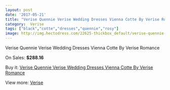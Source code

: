```yaml
---
layout: post
date: '2017-05-21'
title: "Verise Quennie Verise Wedding Dresses Vienna Cotte By Verise Romance"
category:  Verise
tags: ["black","cotte","dresses","quennie","rosy"]
image: http://img.hectodress.com/22625-thickbox_default/verise-quennie-verise-wedding-dresses-vienna-cotte-by-verise-romance.jpg
---
```

Verise Quennie Verise Wedding Dresses Vienna Cotte By Verise Romance

On Sales: **$288.16**
<a href="https://www.hectodress.com/-verise/10532-verise-quennie-verise-wedding-dresses-vienna-cotte-by-verise-romance.html"><amp-img layout="responsive" width="600" height="600" src="//img.hectodress.com/22625-thickbox_default/verise-quennie-verise-wedding-dresses-vienna-cotte-by-verise-romance.jpg" alt="Verise Quennie Verise Wedding Dresses Vienna Cotte By Verise Romance 0" /></a>
<a href="https://www.hectodress.com/-verise/10532-verise-quennie-verise-wedding-dresses-vienna-cotte-by-verise-romance.html"><amp-img layout="responsive" width="600" height="600" src="//img.hectodress.com/22626-thickbox_default/verise-quennie-verise-wedding-dresses-vienna-cotte-by-verise-romance.jpg" alt="Verise Quennie Verise Wedding Dresses Vienna Cotte By Verise Romance 1" /></a>

Buy it: [Verise Quennie Verise Wedding Dresses Vienna Cotte By Verise Romance](https://www.hectodress.com/-verise/10532-verise-quennie-verise-wedding-dresses-vienna-cotte-by-verise-romance.html "Verise Quennie Verise Wedding Dresses Vienna Cotte By Verise Romance")

View more: [ Verise](https://www.hectodress.com/170--verise " Verise")